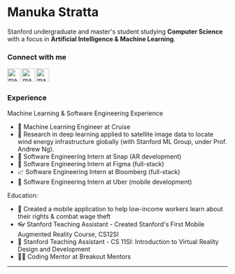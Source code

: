# Manuka Stratta
Stanford undergraduate and master's student studying **Computer Science** with a focus in **Artificial Intelligence & Machine Learning**. 

### Connect with me
[<img align="left" alt="manukastratta | LinkedIn" width="30px" src="https://cdn.jsdelivr.net/npm/simple-icons@v3/icons/linkedin.svg"/>][linkedin]
[<img align="left" alt="manukastratta | LinkedIn" width="30px" src="https://cdn.jsdelivr.net/npm/simple-icons@v3/icons/github.svg"/>][github]
[<img align="left" alt="manukastratta | LinkedIn" width="30px" src="https://cdn.jsdelivr.net/npm/simple-icons@v3/icons/gmail.svg"/>][email]

</br>
</br>

### Experience
Machine Learning & Software Engineering Experience
- 🚗 Machine Learning Engineer at Cruise
- 🌱 Research in deep learning applied to satellite image data to locate wind energy infrastructure globally (with Stanford ML Group, under Prof. Andrew Ng).
- 👻 Software Engineering Intern at Snap (AR development)
- 🎨 Software Engineering Intern at Figma (full-stack)
- 📈 Software Engineering Intern at Bloomberg (full-stack)
- 🚙 Software Engineering Intern at Uber (mobile development)

Education:
- 📱 Created a mobile application to help low-income workers learn about their rights & combat wage theft
- 👓 Stanford Teaching Assistant - Created Stanford's First Mobile Augmented Reality Course, CS12SI
- 🌲 Stanford Teaching Assistant - CS 11SI: Introduction to Virtual Reality Design and Development
- 👩‍💻 Coding Mentor at Breakout Mentors
---

[github]: https://github.com/manukastratta
[linkedin]: https://www.linkedin.com/in/manukastratta/
[email]: mailto:mstratta@stanford.edu


